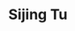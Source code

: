 ---
layout: page
title: Sijing Tu
description: 4th-year PhD student
img: /assets/img/people/sijing.jpeg
importance: 1
category: current
redirect: https://www.kth.se/profile/sijing
---